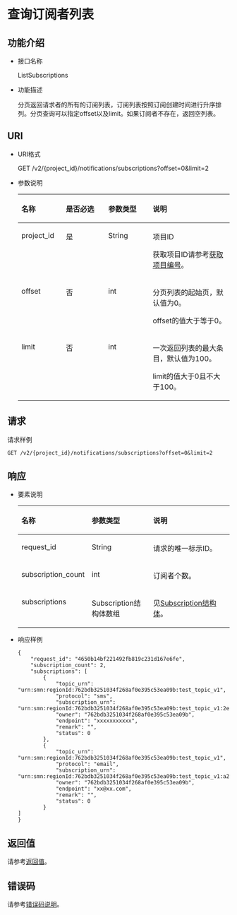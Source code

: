 # 查询订阅者列表<a name="ZH-CN_TOPIC_0036016758"></a>

## 功能介绍<a name="section61847473"></a>

-   接口名称

    ListSubscriptions


-   功能描述

    分页返回请求者的所有的订阅列表，订阅列表按照订阅创建时间进行升序排列。分页查询可以指定offset以及limit。如果订阅者不存在，返回空列表。


## URI<a name="section19756352"></a>

-   URI格式

    GET /v2/\{project\_id\}/notifications/subscriptions?offset=0&limit=2

-   参数说明

    <a name="table47542785"></a>
    <table><thead align="left"><tr id="row44806966"><th class="cellrowborder" valign="top" width="21.002100210021002%" id="mcps1.1.5.1.1"><p id="p5485596"><a name="p5485596"></a><a name="p5485596"></a>名称</p>
    </th>
    <th class="cellrowborder" valign="top" width="20.022002200220022%" id="mcps1.1.5.1.2"><p id="p41680131"><a name="p41680131"></a><a name="p41680131"></a>是否必选</p>
    </th>
    <th class="cellrowborder" valign="top" width="21.002100210021002%" id="mcps1.1.5.1.3"><p id="p20647442"><a name="p20647442"></a><a name="p20647442"></a>参数类型</p>
    </th>
    <th class="cellrowborder" valign="top" width="37.973797379737974%" id="mcps1.1.5.1.4"><p id="p61830130"><a name="p61830130"></a><a name="p61830130"></a>说明</p>
    </th>
    </tr>
    </thead>
    <tbody><tr id="row61513540"><td class="cellrowborder" valign="top" width="21.002100210021002%" headers="mcps1.1.5.1.1 "><p id="p16540805"><a name="p16540805"></a><a name="p16540805"></a>project_id</p>
    </td>
    <td class="cellrowborder" valign="top" width="20.022002200220022%" headers="mcps1.1.5.1.2 "><p id="p64736823"><a name="p64736823"></a><a name="p64736823"></a>是</p>
    </td>
    <td class="cellrowborder" valign="top" width="21.002100210021002%" headers="mcps1.1.5.1.3 "><p id="p9191297"><a name="p9191297"></a><a name="p9191297"></a>String</p>
    </td>
    <td class="cellrowborder" valign="top" width="37.973797379737974%" headers="mcps1.1.5.1.4 "><p id="p5734644015513"><a name="p5734644015513"></a><a name="p5734644015513"></a>项目ID</p>
    <p id="p6297612"><a name="p6297612"></a><a name="p6297612"></a>获取项目ID请参考<a href="获取项目编号.md">获取项目编号</a>。</p>
    </td>
    </tr>
    <tr id="row27556864"><td class="cellrowborder" valign="top" width="21.002100210021002%" headers="mcps1.1.5.1.1 "><p id="p17513507"><a name="p17513507"></a><a name="p17513507"></a>offset</p>
    </td>
    <td class="cellrowborder" valign="top" width="20.022002200220022%" headers="mcps1.1.5.1.2 "><p id="p4777719172219"><a name="p4777719172219"></a><a name="p4777719172219"></a>否</p>
    </td>
    <td class="cellrowborder" valign="top" width="21.002100210021002%" headers="mcps1.1.5.1.3 "><p id="p15748167"><a name="p15748167"></a><a name="p15748167"></a>int</p>
    </td>
    <td class="cellrowborder" valign="top" width="37.973797379737974%" headers="mcps1.1.5.1.4 "><p id="p1512342003314"><a name="p1512342003314"></a><a name="p1512342003314"></a>分页列表的起始页，默认值为0。</p>
    <p id="p213918556327"><a name="p213918556327"></a><a name="p213918556327"></a>offset的值大于等于0。</p>
    </td>
    </tr>
    <tr id="row53117702"><td class="cellrowborder" valign="top" width="21.002100210021002%" headers="mcps1.1.5.1.1 "><p id="p7566645"><a name="p7566645"></a><a name="p7566645"></a>limit</p>
    </td>
    <td class="cellrowborder" valign="top" width="20.022002200220022%" headers="mcps1.1.5.1.2 "><p id="p12416120172223"><a name="p12416120172223"></a><a name="p12416120172223"></a>否</p>
    </td>
    <td class="cellrowborder" valign="top" width="21.002100210021002%" headers="mcps1.1.5.1.3 "><p id="p51313205"><a name="p51313205"></a><a name="p51313205"></a>int</p>
    </td>
    <td class="cellrowborder" valign="top" width="37.973797379737974%" headers="mcps1.1.5.1.4 "><p id="p62728917"><a name="p62728917"></a><a name="p62728917"></a>一次返回列表的最大条目，默认值为100。</p>
    <p id="p47877526"><a name="p47877526"></a><a name="p47877526"></a>limit的值大于0且不大于100。</p>
    </td>
    </tr>
    </tbody>
    </table>


## 请求<a name="section43589445"></a>

请求样例

```
GET /v2/{project_id}/notifications/subscriptions?offset=0&limit=2
```

## 响应<a name="section56760689"></a>

-   要素说明

    <a name="table8539194"></a>
    <table><thead align="left"><tr id="row46855021"><th class="cellrowborder" valign="top" width="29.95299529952995%" id="mcps1.1.4.1.1"><p id="p37160390"><a name="p37160390"></a><a name="p37160390"></a>名称</p>
    </th>
    <th class="cellrowborder" valign="top" width="29.95299529952995%" id="mcps1.1.4.1.2"><p id="p57201619"><a name="p57201619"></a><a name="p57201619"></a>参数类型</p>
    </th>
    <th class="cellrowborder" valign="top" width="40.09400940094009%" id="mcps1.1.4.1.3"><p id="p2819581"><a name="p2819581"></a><a name="p2819581"></a>说明</p>
    </th>
    </tr>
    </thead>
    <tbody><tr id="row44335814"><td class="cellrowborder" valign="top" width="29.95299529952995%" headers="mcps1.1.4.1.1 "><p id="p34431157"><a name="p34431157"></a><a name="p34431157"></a>request_id</p>
    </td>
    <td class="cellrowborder" valign="top" width="29.95299529952995%" headers="mcps1.1.4.1.2 "><p id="p37460321"><a name="p37460321"></a><a name="p37460321"></a>String</p>
    </td>
    <td class="cellrowborder" valign="top" width="40.09400940094009%" headers="mcps1.1.4.1.3 "><p id="p14387121"><a name="p14387121"></a><a name="p14387121"></a>请求的唯一标示ID。</p>
    </td>
    </tr>
    <tr id="row19228540"><td class="cellrowborder" valign="top" width="29.95299529952995%" headers="mcps1.1.4.1.1 "><p id="p14007894"><a name="p14007894"></a><a name="p14007894"></a>subscription_count</p>
    </td>
    <td class="cellrowborder" valign="top" width="29.95299529952995%" headers="mcps1.1.4.1.2 "><p id="p60897649"><a name="p60897649"></a><a name="p60897649"></a>int</p>
    </td>
    <td class="cellrowborder" valign="top" width="40.09400940094009%" headers="mcps1.1.4.1.3 "><p id="p33762549"><a name="p33762549"></a><a name="p33762549"></a>订阅者个数。</p>
    </td>
    </tr>
    <tr id="row51054032"><td class="cellrowborder" valign="top" width="29.95299529952995%" headers="mcps1.1.4.1.1 "><p id="p41735936"><a name="p41735936"></a><a name="p41735936"></a>subscriptions</p>
    </td>
    <td class="cellrowborder" valign="top" width="29.95299529952995%" headers="mcps1.1.4.1.2 "><p id="p898341316566"><a name="p898341316566"></a><a name="p898341316566"></a>Subscription结构体数组</p>
    </td>
    <td class="cellrowborder" valign="top" width="40.09400940094009%" headers="mcps1.1.4.1.3 "><p id="p25312629"><a name="p25312629"></a><a name="p25312629"></a>见<a href="Subscription结构体.md">Subscription结构体</a>。</p>
    </td>
    </tr>
    </tbody>
    </table>

-   响应样例

    ```
    {
        "request_id": "4650b14bf221492fb819c231d167e6fe", 
        "subscription_count": 2, 
        "subscriptions": [
            {
                "topic_urn": "urn:smn:regionId:762bdb3251034f268af0e395c53ea09b:test_topic_v1", 
                "protocol": "sms", 
                "subscription_urn": "urn:smn:regionId:762bdb3251034f268af0e395c53ea09b:test_topic_v1:2e778e84408e44058e6cbc6d3c377837", 
                "owner": "762bdb3251034f268af0e395c53ea09b", 
                "endpoint": "xxxxxxxxxxx", 
                "remark": "", 
                "status": 0
            }, 
            {
                "topic_urn": "urn:smn:regionId:762bdb3251034f268af0e395c53ea09b:test_topic_v1", 
                "protocol": "email", 
                "subscription_urn": "urn:smn:regionId:762bdb3251034f268af0e395c53ea09b:test_topic_v1:a2d52a9f5c3b47f48c3fafb177a58796", 
                "owner": "762bdb3251034f268af0e395c53ea09b", 
                "endpoint": "xx@xx.com", 
                "remark": "", 
                "status": 0
            }
    ] 
    }
    ```


## 返回值<a name="section41084157"></a>

请参考[返回值](返回值.md)。

## 错误码<a name="section73211020122511"></a>

请参考[错误码说明](错误码说明.md)。

